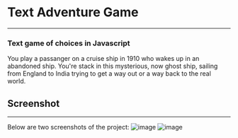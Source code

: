 # Text Adventure Game
---
### Text game of choices in Javascript

You play a passanger on a cruise ship in 1910 who wakes up in an abandoned ship. You're stack in this mysterious, now ghost ship, sailing from England to India trying to get a way out or a way back to the real world.

## Screenshot
---
Below are two screenshots of the project:
![image](https://github.com/mMandilara/text_adventure_game/assets/107554706/481723f4-4928-43dc-9739-2092e1b59d4c)
![image](https://github.com/mMandilara/text_adventure_game/assets/107554706/2bc30674-eed0-48e2-9c57-a66dfaa8fba5)
